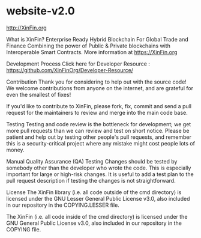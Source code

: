 # website-v2.0
http://XinFin.org 

What is XinFin?
Enterprise Ready Hybrid Blockchain For Global Trade and Finance
Combining the power of Public & Private blockchains with Interoperable Smart Contracts. More information at https://XinFin.org

Development Process 
Click here for Developer Resource : https://github.com/XinFinOrg/Developer-Resource/ 

Contribution
Thank you for considering to help out with the source code! We welcome contributions from anyone on the internet, and are grateful for even the smallest of fixes!

If you'd like to contribute to XinFin, please fork, fix, commit and send a pull request for the maintainers to review and merge into the main code base.

Testing
Testing and code review is the bottleneck for development; we get more pull requests than we can review and test on short notice. Please be patient and help out by testing other people's pull requests, and remember this is a security-critical project where any mistake might cost people lots of money.

Manual Quality Assurance (QA) Testing
Changes should be tested by somebody other than the developer who wrote the code. This is especially important for large or high-risk changes. It is useful to add a test plan to the pull request description if testing the changes is not straightforward.

License
The XinFin library (i.e. all code outside of the cmd directory) is licensed under the GNU Lesser General Public License v3.0, also included in our repository in the COPYING.LESSER file.

The XinFin (i.e. all code inside of the cmd directory) is licensed under the GNU General Public License v3.0, also included in our repository in the COPYING file.
